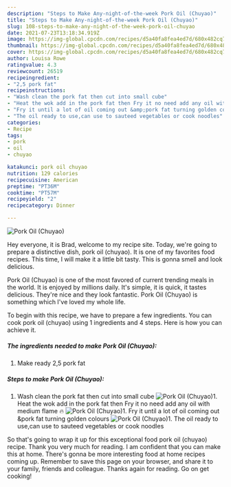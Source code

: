 ```yaml
---
description: "Steps to Make Any-night-of-the-week Pork Oil (Chuyao)"
title: "Steps to Make Any-night-of-the-week Pork Oil (Chuyao)"
slug: 108-steps-to-make-any-night-of-the-week-pork-oil-chuyao
date: 2021-07-23T13:18:34.919Z
image: https://img-global.cpcdn.com/recipes/d5a40fa8fea4ed7d/680x482cq70/pork-oil-chuyao-recipe-main-photo.jpg
thumbnail: https://img-global.cpcdn.com/recipes/d5a40fa8fea4ed7d/680x482cq70/pork-oil-chuyao-recipe-main-photo.jpg
cover: https://img-global.cpcdn.com/recipes/d5a40fa8fea4ed7d/680x482cq70/pork-oil-chuyao-recipe-main-photo.jpg
author: Louisa Rowe
ratingvalue: 4.3
reviewcount: 26519
recipeingredient:
- "2,5 pork fat"
recipeinstructions:
- "Wash clean the pork fat then cut into small cube"
- "Heat the wok add in the pork fat then Fry it no need add any oil with medium flame 🔥"
- "Fry it until a lot of oil coming out &amp;pork fat turning golden colours"
- "The oil ready to use,can use to sauteed vegetables or cook noodles"
categories:
- Recipe
tags:
- pork
- oil
- chuyao

katakunci: pork oil chuyao 
nutrition: 129 calories
recipecuisine: American
preptime: "PT36M"
cooktime: "PT57M"
recipeyield: "2"
recipecategory: Dinner

---
```



![Pork Oil (Chuyao)](https://img-global.cpcdn.com/recipes/d5a40fa8fea4ed7d/680x482cq70/pork-oil-chuyao-recipe-main-photo.jpg)

Hey everyone, it is Brad, welcome to my recipe site. Today, we're going to prepare a distinctive dish, pork oil (chuyao). It is one of my favorites food recipes. This time, I will make it a little bit tasty. This is gonna smell and look delicious.

Pork Oil (Chuyao) is one of the most favored of current trending meals in the world. It is enjoyed by millions daily. It's simple, it is quick, it tastes delicious. They're nice and they look fantastic. Pork Oil (Chuyao) is something which I've loved my whole life.




To begin with this recipe, we have to prepare a few ingredients. You can cook pork oil (chuyao) using 1 ingredients and 4 steps. Here is how you can achieve it.

<!--inarticleads1-->

##### The ingredients needed to make Pork Oil (Chuyao):

1. Make ready 2,5 pork fat




<!--inarticleads2-->

##### Steps to make Pork Oil (Chuyao):

1. Wash clean the pork fat then cut into small cube
<img src="https://img-global.cpcdn.com/steps/1a0286e659025f43/160x128cq70/pork-oil-chuyao-recipe-step-1-photo.jpg" alt="Pork Oil (Chuyao)">1. Heat the wok add in the pork fat then Fry it no need add any oil with medium flame 🔥
<img src="https://img-global.cpcdn.com/steps/395903827e2acacc/160x128cq70/pork-oil-chuyao-recipe-step-2-photo.jpg" alt="Pork Oil (Chuyao)">1. Fry it until a lot of oil coming out &amp;pork fat turning golden colours
<img src="https://img-global.cpcdn.com/steps/4a884659f72ad2c4/160x128cq70/pork-oil-chuyao-recipe-step-3-photo.jpg" alt="Pork Oil (Chuyao)">1. The oil ready to use,can use to sauteed vegetables or cook noodles




So that's going to wrap it up for this exceptional food pork oil (chuyao) recipe. Thank you very much for reading. I am confident that you can make this at home. There's gonna be more interesting food at home recipes coming up. Remember to save this page on your browser, and share it to your family, friends and colleague. Thanks again for reading. Go on get cooking!
